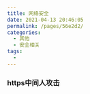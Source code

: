 ```yaml
---
title: 网络安全
date: 2021-04-13 20:46:05
permalink: /pages/56e2d2/
categories:
  - 其他
  - 安全相关
tags:
  - 
---
```

### https中间人攻击

